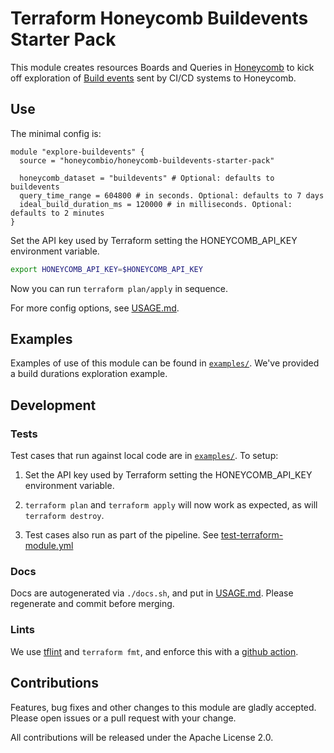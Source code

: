 Terraform Honeycomb Buildevents Starter Pack
============================================

This module creates resources Boards and Queries in [Honeycomb](https://www.honeycomb.io) to kick off exploration 
of [Build events](https://github.com/honeycombio/buildevents) sent by CI/CD systems to Honeycomb.

## Use

The minimal config is:
```hcl
module "explore-buildevents" {
  source = "honeycombio/honeycomb-buildevents-starter-pack"

  honeycomb_dataset = "buildevents" # Optional: defaults to buildevents
  query_time_range = 604800 # in seconds. Optional: defaults to 7 days
  ideal_build_duration_ms = 120000 # in milliseconds. Optional: defaults to 2 minutes
}
```
Set the API key used by Terraform setting the HONEYCOMB_API_KEY environment variable.
```bash
export HONEYCOMB_API_KEY=$HONEYCOMB_API_KEY
```

Now you can run `terraform plan/apply` in sequence.

For more config options, see [USAGE.md](USAGE.md).

## Examples

Examples of use of this module can be found in [`examples/`](examples/).  We've
provided a build durations exploration example.

## Development

### Tests
Test cases that run against local code are in [`examples/`](examples/). To setup:

1. Set the API key used by Terraform setting the HONEYCOMB_API_KEY environment variable.

3. `terraform plan` and `terraform apply` will now work as expected, as will
   `terraform destroy`.

4. Test cases also run as part of the pipeline. See [test-terraform-module.yml](.github/workflows/test-terraform-module.yml)

### Docs
Docs are autogenerated via `./docs.sh`, and put in [USAGE.md](USAGE.md).  Please
regenerate and commit before merging.

### Lints
We use [tflint](https://github.com/terraform-linters/tflint) and `terraform
fmt`, and enforce this with a [github action](.github/workflows/tflint.yml).


## Contributions
Features, bug fixes and other changes to this module are gladly accepted. Please open issues or a pull request with your change.

All contributions will be released under the Apache License 2.0.
